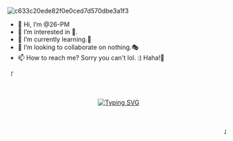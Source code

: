![c633c20ede82f0e0ced7d570dbe3a1f3](https://user-images.githubusercontent.com/70382532/138322189-2db8df52-9dcb-40a0-88a8-c365466bd33d.gif)
- 👋 Hi, I’m @26-PM
- 👀 I’m interested in 🤔.
- 🌱 I’m currently learning.🧨
- 💞️ I’m looking to collaborate on nothing.🎭
- 📫 How to reach me? Sorry you can't lol. :)
Haha!🤣

<p align="left">「</p>
<br>
<div align="center">

[![Typing SVG](https://readme-typing-svg.demolab.com?font=Fira+Code&pause=1000&random=false&width=435&lines=-+%F0%9F%91%8B+Hi%2C+I%E2%80%99m+%4026-PM;-+%F0%9F%91%80+I%E2%80%99m+interested+in+%F0%9F%A4%94.;-+%F0%9F%8C%B1+I%E2%80%99m+currently+learning.%F0%9F%A7%A8+;-+%F0%9F%92%9E%EF%B8%8F+I%E2%80%99m+looking+to+collaborate.%F0%9F%8E%AD+;-%F0%9F%93%ABHow+to+reach+me%3F+Sorry+you+can't.%F0%9F%98%86)](https://git.io/typing-svg)

</div>
<br>
<p align="right">」</p>
